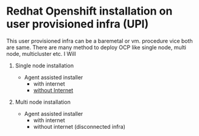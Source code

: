 # Redhat Openshift installation on user provisioned infra (UPI)

This user provisioned infra can be a baremetal or vm. procedure vice both are same. There are many method to deploy OCP like single node, multi node, multicluster etc. I Will 

1) Single node installation
    - Agent assisted installer
        - with internet 
        - [without Internet](./sno-installation-disconnected.md)
        

2) Multi node installation
    - Agent assisted installer
        - with internet
        - without internet (disconnected infra)